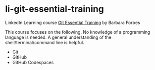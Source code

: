 # li-git-essential-training
LinkedIn Learning course [Git Essential Training](https://www.linkedin.com/learning/git-essential-training-25677984/) by Barbara Forbes

This course focuses on the following. No knowledge of a programming language is needed. A general understanding of the shell/terminal/command line is helpful.
- Git
- GitHub
- GitHub Codespaces